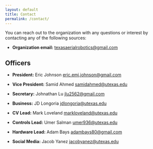 ```yaml
---
layout: default
title: Contact
permalink: /contact/
---
```


You can reach out to the organization with any questions or interest by contacting any of the following sources:

- **Organization email:** [texasaerialrobotics@gmail.com](mailto:texasaerialrobotics@gmail.com)


## Officers

- **President:** Eric Johnson [eric.emj.johnson@gmail.com](mailto:eric.emj.johnson@gmail.com)

- **Vice President:** Samid Ahmed [samidahmed@utexas.edu](mailto:samidahmed@utexas.edu)

- **Secretary:** Johnathan Lu [jlu2562@gmail.com](mailto:jlu2562@gmail.com)

- **Business:** JD Longoria [jdlongoria@utexas.edu](mailto:jdlongoria@utexas.edu)

- **CV Lead:** Mark Loveland [markloveland@utexas.edu](mailto:markloveland@utexas.edu)

- **Controls Lead:** Umer Salman [umer936@utexas.edu](mailto:umer936@utexas.edu)

- **Hardware Lead:** Adam Bays [adambays80@gmail.com](mailto:adambays80@gmail.com)

- **Social Media:** Jacob Yanez [jacobyanez@utexas.edu](mailto:jacobyanez@utexas.edu)
